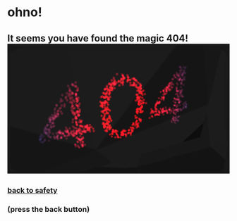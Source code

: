 # ohno!
## It seems you have found the magic 404!                                                       ![](error404.png)
### [back to safety ](https://ufifty50.github.io/gui-ftc-ctf-lyd/)
### (press the back button)
